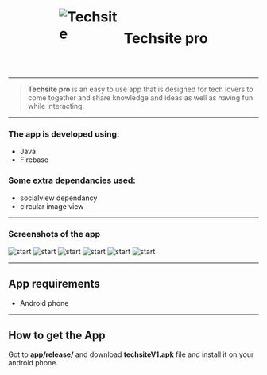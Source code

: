 # <span style="align-items:center;display:flex;justify-content:center;"><span style="width:120px;height:120px;margin-right:10px;"> ![Techsite](logo.PNG) </span> Techsite pro</span></span>

---

> **Techsite pro** is an easy to use app that is designed for tech lovers to come together and share knowledge and ideas as well as having fun while interacting.

---

### The app is developed using:

- Java
- Firebase

### Some extra dependancies used:

- socialview dependancy
- circular image view

---

### Screenshots of the app

![start](start.PNG)
![start](register.PNG)
![start](login.PNG)
![start](home.PNG)
![start](profile.PNG)
![start](messages.PNG)

---

## App requirements

- Android phone

---

## How to get the App

Got to **app/release/** and download **techsiteV1.apk** file and install it on your android phone.
